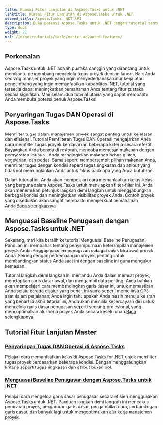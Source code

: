 ```yaml
---
title: Kuasai Fitur Lanjutan di Aspose.Tasks untuk .NET
linktitle: Kuasai Fitur Lanjutan di Aspose.Tasks untuk .NET
second_title: Aspose.Tasks .NET API
description: Buka potensi Aspose.Tasks untuk .NET dengan tutorial tentang pemfilteran tugas, dasar penugasan, dan fitur-fitur lanjutan untuk manajemen proyek yang efektif.
type: docs
weight: 21
url: /id/net/tutorials/tasks/master-advanced-features/
---
```

## Perkenalan

Aspose.Tasks untuk .NET adalah pustaka canggih yang dirancang untuk membantu pengembang mengelola tugas proyek dengan lancar. Baik Anda seorang manajer proyek yang ingin menyederhanakan alur kerja atau pengembang yang ingin memanfaatkan kapabilitas .NET, tutorial yang tersedia dapat meningkatkan pemahaman Anda tentang fitur pustaka secara signifikan. Mari selami dua tutorial utama yang dapat membantu Anda membuka potensi penuh Aspose.Tasks!

## Penyaringan Tugas DAN Operasi di Aspose.Tasks

Memfilter tugas dalam manajemen proyek sangat penting untuk kejelasan dan efisiensi. Tutorial Pemfilteran Tugas DAN Operasi mengajarkan Anda cara memfilter tugas proyek berdasarkan beberapa kriteria secara efektif. Bayangkan Anda berada di restoran, mencoba memesan makanan dengan persyaratan khusus—Anda menginginkan makanan bebas gluten, vegetarian, dan pedas. Sama seperti mempersempit pilihan makanan Anda, memfilter tugas dengan kondisi seperti tugas ringkasan dan atribut yang tidak nol memungkinkan Anda untuk fokus pada apa yang Anda butuhkan.

 Dalam tutorial ini, Anda akan mempelajari cara memanfaatkan kelas-kelas yang berguna dalam Aspose.Tasks untuk menyiapkan filter-filter ini. Anda akan menemukan petunjuk langkah demi langkah untuk menggabungkan berbagai kondisi dan meningkatkan visibilitas proyek Anda. Contoh proyek yang disediakan akan sangat membantu memperkuat pemahaman Anda.[Baca selengkapnya](./task-filtering-and-operation/)

## Menguasai Baseline Penugasan dengan Aspose.Tasks untuk .NET

Sekarang, mari kita beralih ke tutorial Menguasai Baseline Penugasan! Panduan ini membahas tentang penyempurnaan keterampilan manajemen proyek Anda. Anggap baseline penugasan sebagai cetak biru awal proyek Anda. Seiring dengan perkembangan proyek, penting untuk membandingkan status Anda saat ini dengan baseline ini guna mengukur kemajuan.

 Tutorial langkah demi langkah ini memandu Anda dalam memuat proyek, menetapkan garis dasar awal, dan mengambil data penting. Anda bahkan akan mempelajari cara membandingkan garis dasar ini, untuk memastikan Anda selalu berada di jalur yang benar. Ini sama seperti memeriksa GPS saat dalam perjalanan; Anda ingin tahu apakah Anda masih menuju ke arah yang benar! Di akhir tutorial ini, Anda akan memiliki kepercayaan diri untuk mengelola garis dasar penugasan seperti seorang profesional, yang mengoptimalkan alur kerja proyek Anda secara keseluruhan.[Baca selengkapnya](./mastering-assignment-baseline/)

## Tutorial Fitur Lanjutan Master
### [Penyaringan Tugas DAN Operasi di Aspose.Tasks](./task-filtering-and-operation/)
Pelajari cara memanfaatkan kelas di Aspose.Tasks for .NET untuk memfilter tugas proyek berdasarkan beberapa kondisi. Dengan menggabungkan kriteria seperti tugas ringkasan dan atribut bukan nol.
### [Menguasai Baseline Penugasan dengan Aspose.Tasks untuk .NET](./mastering-assignment-baseline/)
Pelajari cara mengelola garis dasar penugasan secara efisien menggunakan Aspose.Tasks untuk .NET. Panduan langkah demi langkah ini mencakup pemuatan proyek, pengaturan garis dasar, pengambilan data, perbandingan garis dasar, dan banyak lagi untuk mengoptimalkan alur kerja manajemen proyek.